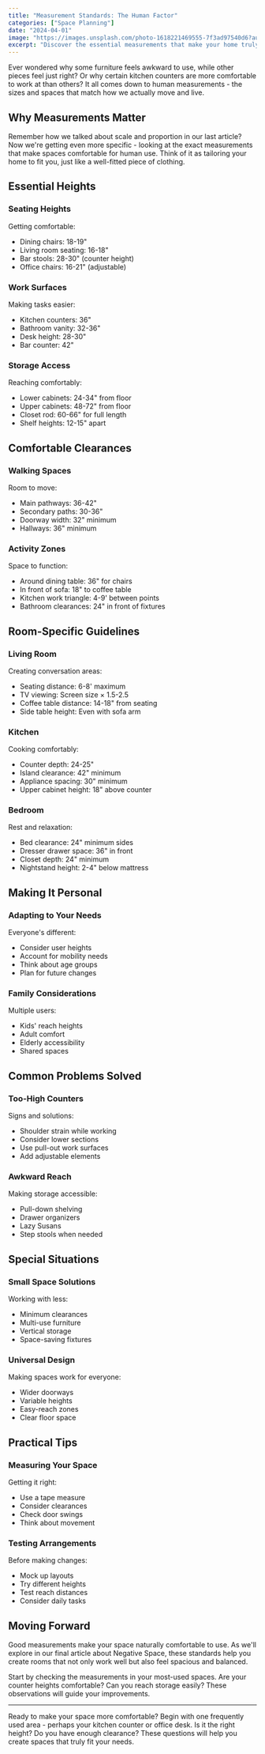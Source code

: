 ```yaml
---
title: "Measurement Standards: The Human Factor"
categories: ["Space Planning"]
date: "2024-04-01"
image: "https://images.unsplash.com/photo-1618221469555-7f3ad97540d6?auto=format&fit=crop&q=80&w=1920"
excerpt: "Discover the essential measurements that make your home truly comfortable. Learn how human dimensions influence space design and get practical guidelines for creating spaces that feel natural to use."
---
```


Ever wondered why some furniture feels awkward to use, while other pieces feel just right? Or why certain kitchen counters are more comfortable to work at than others? It all comes down to human measurements - the sizes and spaces that match how we actually move and live.

## Why Measurements Matter

Remember how we talked about scale and proportion in our last article? Now we're getting even more specific - looking at the exact measurements that make spaces comfortable for human use. Think of it as tailoring your home to fit you, just like a well-fitted piece of clothing.

## Essential Heights

### Seating Heights
Getting comfortable:
- Dining chairs: 18-19"
- Living room seating: 16-18"
- Bar stools: 28-30" (counter height)
- Office chairs: 16-21" (adjustable)

### Work Surfaces
Making tasks easier:
- Kitchen counters: 36"
- Bathroom vanity: 32-36"
- Desk height: 28-30"
- Bar counter: 42"

### Storage Access
Reaching comfortably:
- Lower cabinets: 24-34" from floor
- Upper cabinets: 48-72" from floor
- Closet rod: 60-66" for full length
- Shelf heights: 12-15" apart

## Comfortable Clearances

### Walking Spaces
Room to move:
- Main pathways: 36-42"
- Secondary paths: 30-36"
- Doorway width: 32" minimum
- Hallways: 36" minimum

### Activity Zones
Space to function:
- Around dining table: 36" for chairs
- In front of sofa: 18" to coffee table
- Kitchen work triangle: 4-9' between points
- Bathroom clearances: 24" in front of fixtures

## Room-Specific Guidelines

### Living Room
Creating conversation areas:
- Seating distance: 6-8' maximum
- TV viewing: Screen size × 1.5-2.5
- Coffee table distance: 14-18" from seating
- Side table height: Even with sofa arm

### Kitchen
Cooking comfortably:
- Counter depth: 24-25"
- Island clearance: 42" minimum
- Appliance spacing: 30" minimum
- Upper cabinet height: 18" above counter

### Bedroom
Rest and relaxation:
- Bed clearance: 24" minimum sides
- Dresser drawer space: 36" in front
- Closet depth: 24" minimum
- Nightstand height: 2-4" below mattress

## Making It Personal

### Adapting to Your Needs
Everyone's different:
- Consider user heights
- Account for mobility needs
- Think about age groups
- Plan for future changes

### Family Considerations
Multiple users:
- Kids' reach heights
- Adult comfort
- Elderly accessibility
- Shared spaces

## Common Problems Solved

### Too-High Counters
Signs and solutions:
- Shoulder strain while working
- Consider lower sections
- Use pull-out work surfaces
- Add adjustable elements

### Awkward Reach
Making storage accessible:
- Pull-down shelving
- Drawer organizers
- Lazy Susans
- Step stools when needed

## Special Situations

### Small Space Solutions
Working with less:
- Minimum clearances
- Multi-use furniture
- Vertical storage
- Space-saving fixtures

### Universal Design
Making spaces work for everyone:
- Wider doorways
- Variable heights
- Easy-reach zones
- Clear floor space

## Practical Tips

### Measuring Your Space
Getting it right:
- Use a tape measure
- Consider clearances
- Check door swings
- Think about movement

### Testing Arrangements
Before making changes:
- Mock up layouts
- Try different heights
- Test reach distances
- Consider daily tasks

## Moving Forward

Good measurements make your space naturally comfortable to use. As we'll explore in our final article about Negative Space, these standards help you create rooms that not only work well but also feel spacious and balanced.

Start by checking the measurements in your most-used spaces. Are your counter heights comfortable? Can you reach storage easily? These observations will guide your improvements.

---

Ready to make your space more comfortable? Begin with one frequently used area - perhaps your kitchen counter or office desk. Is it the right height? Do you have enough clearance? These questions will help you create spaces that truly fit your needs. 